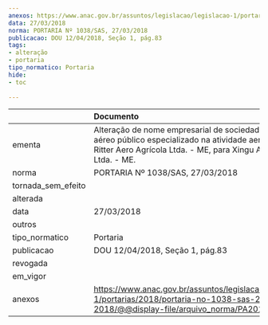 ```yaml
---
anexos: https://www.anac.gov.br/assuntos/legislacao/legislacao-1/portarias/2018/portaria-no-1038-sas-27-03-2018/@@display-file/arquivo_norma/PA2018-1038.pdf
data: 27/03/2018
norma: PORTARIA Nº 1038/SAS, 27/03/2018
publicacao: DOU 12/04/2018, Seção 1, pág.83
tags:
- alteração
- portaria
tipo_normatico: Portaria
hide: 
- toc 
 
---
```


|                    | Documento                                                                                                                                                                        |
|:-------------------|:---------------------------------------------------------------------------------------------------------------------------------------------------------------------------------|
| ementa             | Alteração de nome empresarial de sociedade serviço aéreo público especializado na atividade aeroagrícola - Ritter Aero Agrícola Ltda. - ME, para Xingu Aero Agrícola Ltda. - ME. |
| norma              | PORTARIA Nº 1038/SAS, 27/03/2018                                                                                                                                                 |
| tornada_sem_efeito |                                                                                                                                                                                  |
| alterada           |                                                                                                                                                                                  |
| data               | 27/03/2018                                                                                                                                                                       |
| outros             |                                                                                                                                                                                  |
| tipo_normatico     | Portaria                                                                                                                                                                         |
| publicacao         | DOU 12/04/2018, Seção 1, pág.83                                                                                                                                                  |
| revogada           |                                                                                                                                                                                  |
| em_vigor           |                                                                                                                                                                                  |
| anexos             | https://www.anac.gov.br/assuntos/legislacao/legislacao-1/portarias/2018/portaria-no-1038-sas-27-03-2018/@@display-file/arquivo_norma/PA2018-1038.pdf                             |